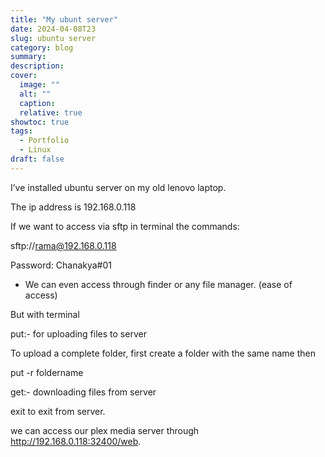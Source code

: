 ```yaml
---
title: "My ubunt server"
date: 2024-04-08T23
slug: ubuntu server 
category: blog 
summary:
description: 
cover:
  image: ""
  alt: ""
  caption: 
  relative: true
showtoc: true
tags:
  - Portfolio
  - Linux
draft: false
---
```


I’ve installed ubuntu server on my old lenovo laptop.

The ip address is 192.168.0.118

If we want to access via sftp in terminal the commands:

sftp://rama@192.168.0.118

Password: Chanakya#01

- We can even access through finder or any file manager. (ease of access)

But with terminal

put:- for uploading files to server

To upload a complete folder, first create a folder with the same name then

put -r foldername

get:- downloading files from server

exit to exit from server.

we can access our plex media server through http://192.168.0.118:32400/web.